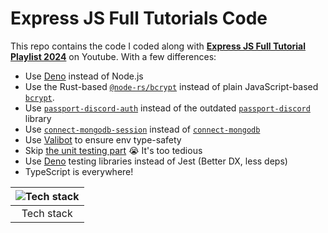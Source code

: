 # Express JS Full Tutorials Code

This repo contains the code I coded along with [**Express JS Full Tutorial Playlist 2024**](https://youtube.com/playlist?list=PL_cUvD4qzbkwjmjy-KjbieZ8J9cGwxZpC) on Youtube. With a few differences:

- Use [Deno](https://deno.com) instead of Node.js
- Use the Rust-based [`@node-rs/bcrypt`](https://www.npmjs.com/package/@node-rs/bcrypt) instead of plain JavaScript-based [`bcrypt`](https://www.npmjs.com/package/bcrypt).
- Use [`passport-discord-auth`](https://www.npmjs.com/package/passport-discord-auth) instead of the outdated [`passport-discord`](https://www.npmjs.com/package/passport-discord) library
- Use [`connect-mongodb-session`](https://www.npmjs.com/package/connect-mongodb-session) instead of [`connect-mongodb`](https://www.npmjs.com/package/connect-mongodb)
- Use [Valibot](https://valibot.dev) to ensure env type-safety
- Skip [the unit testing part](https://youtu.be/K-9IPd3oAoo) :sob: It's too tedious
- Use [Deno](https://docs.deno.com/runtime/fundamentals/testing) testing libraries instead of Jest (Better DX, less deps)
- TypeScript is everywhere!

| ![Tech stack](https://go-skill-icons.vercel.app/api/icons?i=deno,ts,express,mongoose,mongo) |
| :-----------------------------------------------------------------------------------------: |
|                                         Tech stack                                          |

